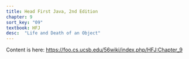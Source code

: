 ```yaml
---
title: Head First Java, 2nd Edition
chapter: 9
sort_key: "09"
textbook: HFJ
desc:  "Life and Death of an Object"
---
```


Content is here: <https://foo.cs.ucsb.edu/56wiki/index.php/HFJ:Chapter_9>
